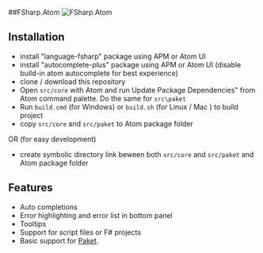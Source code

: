 ##FSharp.Atom
![FSharp.Atom](https://raw.githubusercontent.com/Krzysztof-Cieslak/FSharp.Atom/master/gifs/ErrorPanel.png)

## Installation

* install "language-fsharp" package using APM or Atom UI
* install "autocomplete-plus" package using APM or Atom UI (disable build-in atom autocomplete for best experience)
* clone / download this repository
* Open `src/core` with Atom and run Update Package Dependencies" from Atom command palette. Do the same for `src\paket`
* Run `build.cmd` (for Windows) or `build.sh` (for Linux / Mac ) to build project
* copy `src/core` and `src/paket` to Atom package folder

OR (for easy development)

* create symbolic directory link beween both `src/core` and `src/paket` and Atom package folder

## Features

- Auto completions
- Error highlighting and error list in bottom panel
- Tooltips
- Support for script files or F# projects
- Basic support for [Paket](http://fsprojects.github.io/Paket/).
